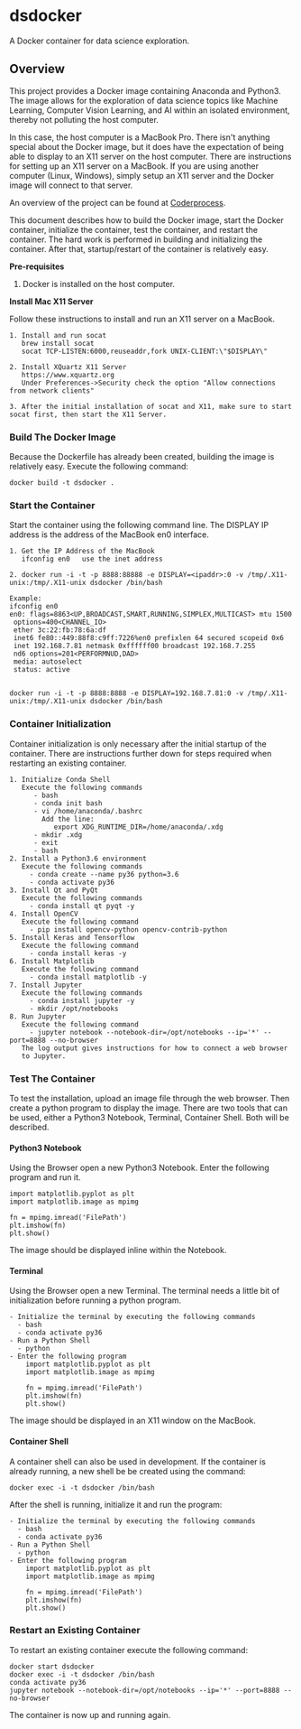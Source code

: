 # dsdocker
A Docker container for data science exploration. 

## Overview
This project provides a Docker image containing Anaconda and Python3. The image allows for the exploration of data science topics like Machine Learning, Computer Vision Learning, and AI within an isolated environment, thereby not polluting the host computer. 

In this case, the host computer is a MacBook Pro. There isn't anything special about the Docker image, but it does have the expectation of being able to display to an X11 server on the host computer. There are instructions for setting up an X11 server on a MacBook. If you are using another computer (Linux, Windows), simply setup an X11 server and the Docker image will connect to that server.

An overview of the project can be found at [Coderprocess](http://blog.coderprocess.com/data-science-tools/).

This document describes how to build the Docker image, start the Docker container, initialize the container, test the container, and restart the container. The hard work is performed in building and initializing the container. After that, startup/restart of the container is relatively easy.

**Pre-requisites**

1. Docker is installed on the host computer.

**Install Mac X11 Server**

Follow these instructions to install and run an X11 server on a MacBook.

    1. Install and run socat
       brew install socat
       socat TCP-LISTEN:6000,reuseaddr,fork UNIX-CLIENT:\"$DISPLAY\"

    2. Install XQuartz X11 Server
       https://www.xquartz.org
       Under Preferences->Security check the option "Allow connections from network clients"

    3. After the initial installation of socat and X11, make sure to start socat first, then start the X11 Server.
       

### Build The Docker Image
Because the Dockerfile has already been created, building the image is relatively easy. Execute the following command:

    docker build -t dsdocker .


### Start the Container
Start the container using the following command line. The DISPLAY IP address is the address of the MacBook en0 interface.

    1. Get the IP Address of the MacBook
       ifconfig en0   use the inet address

    2. docker run -i -t -p 8888:88888 -e DISPLAY=<ipaddr>:0 -v /tmp/.X11-unix:/tmp/.X11-unix dsdocker /bin/bash

    Example:
    ifconfig en0
    en0: flags=8863<UP,BROADCAST,SMART,RUNNING,SIMPLEX,MULTICAST> mtu 1500
	 options=400<CHANNEL_IO>
	 ether 3c:22:fb:78:6a:df 
	 inet6 fe80::449:88f8:c9ff:7226%en0 prefixlen 64 secured scopeid 0x6 
	 inet 192.168.7.81 netmask 0xffffff00 broadcast 192.168.7.255
	 nd6 options=201<PERFORMNUD,DAD>
	 media: autoselect
	 status: active


    docker run -i -t -p 8888:8888 -e DISPLAY=192.168.7.81:0 -v /tmp/.X11-unix:/tmp/.X11-unix dsdocker /bin/bash

### Container Initialization
Container initialization is only necessary after the initial startup of the container. There are instructions further down for steps required when restarting an existing container.

    1. Initialize Conda Shell
       Execute the following commands
          - bash
          - conda init bash
          - vi /home/anaconda/.bashrc
            Add the line:
               export XDG_RUNTIME_DIR=/home/anaconda/.xdg
          - mkdir .xdg
          - exit
          - bash
    2. Install a Python3.6 environment
       Execute the following commands
         - conda create --name py36 python=3.6
         - conda activate py36
    3. Install Qt and PyQt
       Execute the following commands
         - conda install qt pyqt -y
    4. Install OpenCV
       Execute the following command
         - pip install opencv-python opencv-contrib-python
    5. Install Keras and Tensorflow
       Execute the following command
         - conda install keras -y
    6. Install Matplotlib
       Execute the following command
         - conda install matplotlib -y
    7. Install Jupyter
       Execute the following commands
         - conda install jupyter -y
         - mkdir /opt/notebooks
    8. Run Jupyter
       Execute the following command
         - jupyter notebook --notebook-dir=/opt/notebooks --ip='*' --port=8888 --no-browser
       The log output gives instructions for how to connect a web browser
       to Jupyter.

### Test The Container
To test the installation, upload an image file through the web browser. Then create a python program to display the image. There are two tools that can be used, either a Python3 Notebook, Terminal, Container Shell. Both will be described.

#### Python3 Notebook
Using the Browser open a new Python3 Notebook. Enter the following program and run it.

    import matplotlib.pyplot as plt
    import matplotlib.image as mpimg

    fn = mpimg.imread('FilePath')
    plt.imshow(fn)
    plt.show()
The image should be displayed inline within the Notebook.

#### Terminal
Using the Browser open a new Terminal. The terminal needs a little bit of initialization before running a python program.

    - Initialize the terminal by executing the following commands
      - bash
      - conda activate py36
    - Run a Python Shell
      - python
    - Enter the following program
        import matplotlib.pyplot as plt
        import matplotlib.image as mpimg

        fn = mpimg.imread('FilePath')
        plt.imshow(fn)
        plt.show()

The image should be displayed in an X11 window on the MacBook.

#### Container Shell
A container shell can also be used in development. If the container is already running, a new shell be be created using the command:

    docker exec -i -t dsdocker /bin/bash

After the shell is running, initialize it and run the program:

    - Initialize the terminal by executing the following commands
      - bash
      - conda activate py36
    - Run a Python Shell
      - python
    - Enter the following program
        import matplotlib.pyplot as plt
        import matplotlib.image as mpimg

        fn = mpimg.imread('FilePath')
        plt.imshow(fn)
        plt.show()

### Restart an Existing Container
To restart an existing container execute the following command:

    docker start dsdocker 
    docker exec -i -t dsdocker /bin/bash
    conda activate py36
    jupyter notebook --notebook-dir=/opt/notebooks --ip='*' --port=8888 --no-browser

The container is now up and running again.
